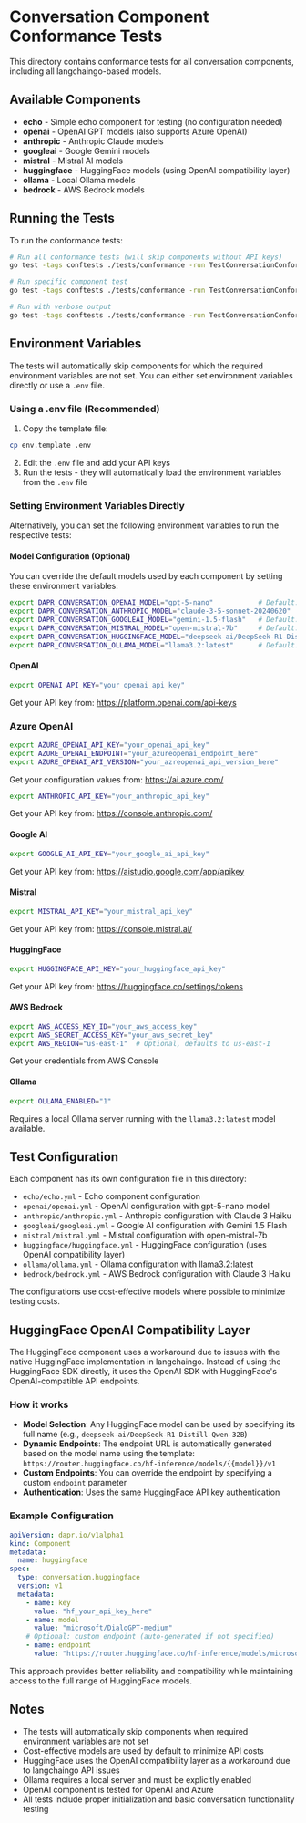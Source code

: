 # Conversation Component Conformance Tests

This directory contains conformance tests for all conversation components, including all langchaingo-based models.

## Available Components

- **echo** - Simple echo component for testing (no configuration needed)
- **openai** - OpenAI GPT models (also supports Azure OpenAI)
- **anthropic** - Anthropic Claude models  
- **googleai** - Google Gemini models
- **mistral** - Mistral AI models
- **huggingface** - HuggingFace models (using OpenAI compatibility layer)
- **ollama** - Local Ollama models
- **bedrock** - AWS Bedrock models

## Running the Tests

To run the conformance tests:

```bash
# Run all conformance tests (will skip components without API keys)
go test -tags conftests ./tests/conformance -run TestConversationConformance -timeout 30s

# Run specific component test
go test -tags conftests ./tests/conformance -run TestConversationConformance/openai -timeout 30s

# Run with verbose output
go test -tags conftests ./tests/conformance -run TestConversationConformance -v -timeout 30s
```

## Environment Variables

The tests will automatically skip components for which the required environment variables are not set. You can either set environment variables directly or use a `.env` file.

### Using a .env file (Recommended)

1. Copy the template file:
```bash
cp env.template .env
```

2. Edit the `.env` file and add your API keys
3. Run the tests - they will automatically load the environment variables from the `.env` file

### Setting Environment Variables Directly

Alternatively, you can set the following environment variables to run the respective tests:

#### Model Configuration (Optional)

You can override the default models used by each component by setting these environment variables:

```bash
export DAPR_CONVERSATION_OPENAI_MODEL="gpt-5-nano"           # Default: gpt-5-nano
export DAPR_CONVERSATION_ANTHROPIC_MODEL="claude-3-5-sonnet-20240620"  # Default: claude-3-5-sonnet-20240620
export DAPR_CONVERSATION_GOOGLEAI_MODEL="gemini-1.5-flash"   # Default: gemini-1.5-flash
export DAPR_CONVERSATION_MISTRAL_MODEL="open-mistral-7b"     # Default: open-mistral-7b
export DAPR_CONVERSATION_HUGGINGFACE_MODEL="deepseek-ai/DeepSeek-R1-Distill-Qwen-32B"  # Default: deepseek-ai/DeepSeek-R1-Distill-Qwen-32B
export DAPR_CONVERSATION_OLLAMA_MODEL="llama3.2:latest"      # Default: llama3.2:latest
```

#### OpenAI

```bash
export OPENAI_API_KEY="your_openai_api_key"
```
Get your API key from: https://platform.openai.com/api-keys

### Azure OpenAI
```bash
export AZURE_OPENAI_API_KEY="your_openai_api_key"
export AZURE_OPENAI_ENDPOINT="your_azureopenai_endpoint_here"
export AZURE_OPENAI_API_VERSION="your_azreopenai_api_version_here"
```
Get your configuration values from: https://ai.azure.com/

```bash
export ANTHROPIC_API_KEY="your_anthropic_api_key"
```

Get your API key from: <https://console.anthropic.com/>

#### Google AI

```bash
export GOOGLE_AI_API_KEY="your_google_ai_api_key"
```

Get your API key from: <https://aistudio.google.com/app/apikey>

#### Mistral

```bash
export MISTRAL_API_KEY="your_mistral_api_key"
```

Get your API key from: <https://console.mistral.ai/>

#### HuggingFace

```bash
export HUGGINGFACE_API_KEY="your_huggingface_api_key"
```

Get your API key from: <https://huggingface.co/settings/tokens>

#### AWS Bedrock

```bash
export AWS_ACCESS_KEY_ID="your_aws_access_key"
export AWS_SECRET_ACCESS_KEY="your_aws_secret_key"
export AWS_REGION="us-east-1"  # Optional, defaults to us-east-1
```

Get your credentials from AWS Console

#### Ollama

```bash
export OLLAMA_ENABLED="1"
```

Requires a local Ollama server running with the `llama3.2:latest` model available.

## Test Configuration

Each component has its own configuration file in this directory:

- `echo/echo.yml` - Echo component configuration
- `openai/openai.yml` - OpenAI configuration with gpt-5-nano model
- `anthropic/anthropic.yml` - Anthropic configuration with Claude 3 Haiku
- `googleai/googleai.yml` - Google AI configuration with Gemini 1.5 Flash
- `mistral/mistral.yml` - Mistral configuration with open-mistral-7b
- `huggingface/huggingface.yml` - HuggingFace configuration (uses OpenAI compatibility layer)
- `ollama/ollama.yml` - Ollama configuration with llama3.2:latest
- `bedrock/bedrock.yml` - AWS Bedrock configuration with Claude 3 Haiku

The configurations use cost-effective models where possible to minimize testing costs.

## HuggingFace OpenAI Compatibility Layer

The HuggingFace component uses a workaround due to issues with the native HuggingFace implementation in langchaingo. Instead of using the HuggingFace SDK directly, it uses the OpenAI SDK with HuggingFace's OpenAI-compatible API endpoints.

### How it works

- **Model Selection**: Any HuggingFace model can be used by specifying its full name (e.g., `deepseek-ai/DeepSeek-R1-Distill-Qwen-32B`)
- **Dynamic Endpoints**: The endpoint URL is automatically generated based on the model name using the template: `https://router.huggingface.co/hf-inference/models/{{model}}/v1`
- **Custom Endpoints**: You can override the endpoint by specifying a custom `endpoint` parameter
- **Authentication**: Uses the same HuggingFace API key authentication

### Example Configuration

```yaml
apiVersion: dapr.io/v1alpha1
kind: Component
metadata:
  name: huggingface
spec:
  type: conversation.huggingface
  version: v1
  metadata:
    - name: key
      value: "hf_your_api_key_here"
    - name: model
      value: "microsoft/DialoGPT-medium"
    # Optional: custom endpoint (auto-generated if not specified)
    - name: endpoint
      value: "https://router.huggingface.co/hf-inference/models/microsoft/DialoGPT-medium/v1"
```

This approach provides better reliability and compatibility while maintaining access to the full range of HuggingFace models.

## Notes

- The tests will automatically skip components when required environment variables are not set
- Cost-effective models are used by default to minimize API costs
- HuggingFace uses the OpenAI compatibility layer as a workaround due to langchaingo API issues
- Ollama requires a local server and must be explicitly enabled
- OpenAI component is tested for OpenAI and Azure
- All tests include proper initialization and basic conversation functionality testing 